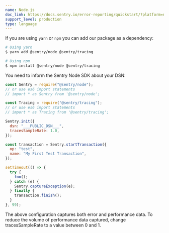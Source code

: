 ```yaml
---
name: Node.js
doc_link: https://docs.sentry.io/error-reporting/quickstart/?platform=node
support_level: production
type: language
---
```


If you are using `yarn` or `npm` you can add our package as a dependency:

```bash
# Using yarn
$ yarn add @sentry/node @sentry/tracing

# Using npm
$ npm install @sentry/node @sentry/tracing
```

You need to inform the Sentry Node SDK about your DSN:

```javascript
const Sentry = require("@sentry/node");
// or use es6 import statements
// import * as Sentry from '@sentry/node';

const Tracing = require("@sentry/tracing");
// or use es6 import statements
// import * as Tracing from '@sentry/tracing';

Sentry.init({
  dsn: "___PUBLIC_DSN___",
  tracesSampleRate: 1.0,
});

const transaction = Sentry.startTransaction({
  op: "test",
  name: "My First Test Transaction",
});

setTimeout(() => {
  try {
    foo();
  } catch (e) {
    Sentry.captureException(e);
  } finally {
    transaction.finish();
  }
}, 99);
```

The above configuration captures both error and performance data. To reduce the volume of performance data captured, change tracesSampleRate to a value between 0 and 1.
